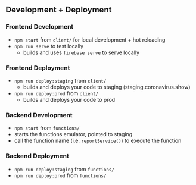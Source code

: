 ## Development + Deployment
### Frontend Development
- `npm start` from `client/` for local development + hot reloading
- `npm run serve` to test locally
  - builds and uses `firebase serve` to serve locally

### Frontend Deployment
- `npm run deploy:staging` from `client/` 
  - builds and deploys your code to staging (staging.coronavirus.show)
- `npm run deploy:prod` from `client/` 
  - builds and deploys your code to prod

### Backend Development
- `npm start` from `functions/`
- starts the functions emulator, pointed to staging
- call the function name (i.e. `reportService()`) to execute the function

### Backend Deployment
- `npm run deploy:staging` from `functions/`
- `npm run deploy:prod` from `functions/`